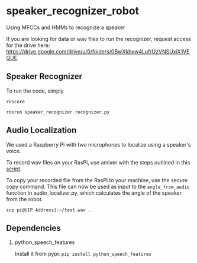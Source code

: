 # speaker_recognizer_robot
Using MFCCs and HMMs to recognize a speaker

If you are looking for data or wav files to run the recognizer, request access for the drive here: https://drive.google.com/drive/u/0/folders/0BwXkbvw4LufrUzVNSUxiX1VEQUE.

## Speaker Recognizer

To run the code, simply

`roscore`

`rosrun speaker_recognizer recognizer.py`

## Audio Localization

We used a Raspberry Pi with two microphones to localize using a speaker's voice.

To record wav files on your RasPi, use amixer with the steps outlined in this [script](https://github.com/CirrusLogic/wiki-content/blob/master/scripts/Record_from_lineIn_Micbias.sh).

To copy your recorded file from the RasPi to your machine, use the secure copy command.  This file can now be used as input to the `angle_from_audio` function in audio_localizer.py, which calculates the angle of the speaker from the robot.

`scp pi@[IP Address]:~/test.wav .`

## Dependencies

1. python_speech_features

      Install it from pypi:    `pip install python_speech_features`
